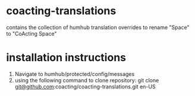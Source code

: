# coacting-translations
contains the collection of humhub translation overrides to rename "Space" to "CoActing Space"

# installation instructions
1. Navigate to humhub/protected/config/messages
2. using the following command to clone repository: git clone git@github.com:coacting/coacting-translations.git en-US
